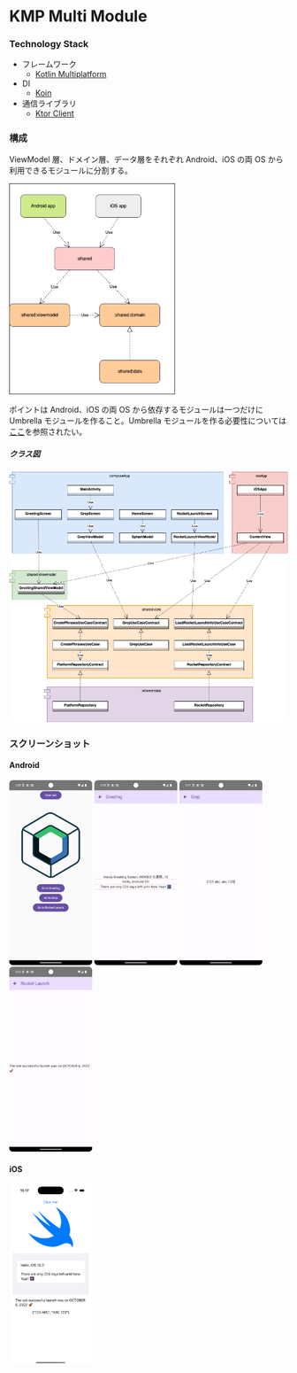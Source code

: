 # KMP Multi Module

### Technology Stack

* フレームワーク
    * [Kotlin Multiplatform](https://kotlinlang.org/docs/multiplatform.html)
* DI
    * [Koin](https://insert-koin.io/)
* 通信ライブラリ
    * [Ktor Client](https://ktor.io/docs/client-dependencies.html#client-dependency)      

### 構成

ViewModel 層、ドメイン層、データ層をそれぞれ Android、iOS の両 OS から利用できるモジュールに分割する。  

<img src="docs/module.png" width="300">  

ポイントは Android、iOS の両 OS から依存するモジュールは一つだけに Umbrella モジュールを作ること。Umbrella モジュールを作る必要性については [ここ](https://santimattius.github.io/kmp-for-mobile-native-developers-book/#179504e6-f752-8099-8fa7-e8df8e7c661f)を参照されたい。

##### クラス図

<img src="docs/class_diagram.png" width="700px">


### スクリーンショット

#### Android  

<img src="docs/screenshot_homescreen.png" width="150">  <img src="docs/screenshot_greetingscreen.png" width="150">  <img src="docs/screenshot_grepscreen.png" width="150">  <img src="docs/screenshot_rocketlaunch.png" width="150">

#### iOS

<img src="docs/screenshot_ios.png" width="150">

